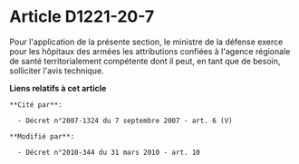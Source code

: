# Article D1221-20-7

Pour l'application de la présente section, le ministre de la défense exerce pour les hôpitaux des armées les attributions
confiées à l'agence régionale de santé territorialement compétente dont il peut, en tant que de besoin, solliciter l'avis
technique.

**Liens relatifs à cet article**

	**Cité par**:

	  - Décret n°2007-1324 du 7 septembre 2007 - art. 6 (V)

	**Modifié par**:

	  - Décret n°2010-344 du 31 mars 2010 - art. 10
